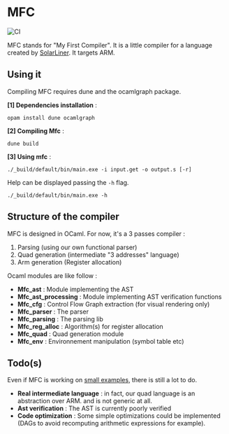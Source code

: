 # MFC

![CI](https://github.com/jdrprod/mfc/workflows/CI/badge.svg)

MFC stands for "My First Compiler". It is a little compiler for a language created by [SolarLiner](https://github.com/solarliner). It targets ARM.

## Using it

Compiling MFC requires dune and the ocamlgraph package.

**[1] Dependencies installation** :
```
opam install dune ocamlgraph
```

**[2] Compiling Mfc** :
```
dune build
```

**[3] Using mfc** :
```
./_build/default/bin/main.exe -i input.get -o output.s [-r]
```

Help can be displayed passing the `-h` flag.

```
./_build/default/bin/main.exe -h
```


## Structure of the compiler

MFC is designed in OCaml. For now, it's a 3 passes compiler :
1. Parsing (using our own functional parser)
2. Quad generation (intermediate "3 addresses" language)
3. Arm generation (Register allocation)

Ocaml modules are like follow :
+ **Mfc_ast** : Module implementing the AST 
+ **Mfc_ast_processing** : Module implementing AST verification functions
+ **Mfc_cfg** : Control Flow Graph extraction (for visual rendering only)
+ **Mfc_parser** : The parser
+ **Mfc_parsing** : The parsing lib
+ **Mfc_reg_alloc** : Algorithm(s) for register allocation
+ **Mfc_quad** : Quad generation module
+ **Mfc_env** : Environnement manipulation (symbol table etc)

## Todo(s)

Even if MFC is working on [small examples](https://github.com/jdrprod/mfc/examples), there is still a lot to do.

+ **Real intermediate language** : in fact, our quad language is an abstraction over ARM. and is not generic at all.
+ **Ast verification** : The AST is currently poorly verified
+ **Code optimization** : Some simple optimizations could be implemented (DAGs to avoid recomputing arithmetic expressions for example).

